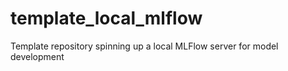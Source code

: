 # template_local_mlflow
Template repository spinning up a local MLFlow server for model development
